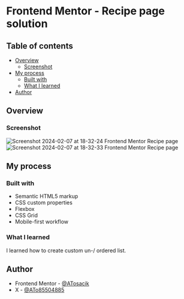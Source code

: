 # Frontend Mentor - Recipe page solution

## Table of contents

- [Overview](#overview)
  - [Screenshot](#screenshot)
- [My process](#my-process)
  - [Built with](#built-with)
  - [What I learned](#what-i-learned)
- [Author](#author)

## Overview

### Screenshot

![Screenshot 2024-02-07 at 18-32-24 Frontend Mentor Recipe page](https://github.com/ATosacik/Recipe-page-main-frontend-mentor/assets/111382391/68a661ee-5766-4ed7-8dea-08fe9de04c45)
![Screenshot 2024-02-07 at 18-32-33 Frontend Mentor Recipe page](https://github.com/ATosacik/Recipe-page-main-frontend-mentor/assets/111382391/030632c1-520f-4a57-8f8d-bbe4463864be)

## My process

### Built with

- Semantic HTML5 markup
- CSS custom properties
- Flexbox
- CSS Grid
- Mobile-first workflow

### What I learned

I learned how to create custom un-/ ordered list.

## Author

- Frontend Mentor - [@ATosacik](https://www.frontendmentor.io/profile/ATosacik)
- X - [@ATo85504885](https://twitter.com/ATo85504885)
